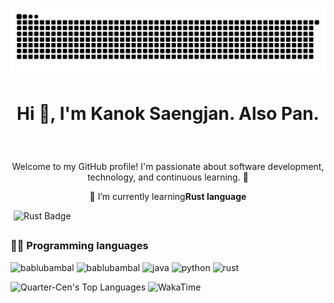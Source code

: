 <p align = "center">
	<img src = "https://github.com/7oSkaaa/7oSkaaa/blob/output/github-contribution-grid-snake.svg?" alt = "Snake Game"/>
</p>

<h1 align="center">

Hi 👋, I'm **Kanok Saengjan**. Also **Pan**.
</h1>
<br/>
<p align = "center">
  Welcome to my GitHub profile! I'm passionate about software development, technology, and continuous learning. 🚀
</p>
<p align="center" style="display: flex; justify-content: center; align-items: center;">
  🌱 I’m currently learning <b>Rust language</b>
  
</p>
<img src="https://img.shields.io/badge/Rust-Learning-orange?logo=rust" alt="Rust Badge" style="margin-left: 5px;">

##

<h3 align="left">👨‍💻  Programming languages</h3>
<p align='left'>
<img src="https://raw.githubusercontent.com/bablubambal/All_logo_and_pictures/1ac69ce5fbc389725f16f989fa53c62d6e1b4883/programming%20languages/typescript.svg" alt="bablubambal" height="50" width="50" /> 
<img src="https://raw.githubusercontent.com/bablubambal/All_logo_and_pictures/1ac69ce5fbc389725f16f989fa53c62d6e1b4883/programming%20languages/javascript.svg" alt="bablubambal" height="50" width="50" /> 
<img src="https://raw.githubusercontent.com/bablubambal/All_logo_and_pictures/1ac69ce5fbc389725f16f989fa53c62d6e1b4883/programming%20languages/java.svg" alt="java" height="50" width="50" /> 
<img src="https://raw.githubusercontent.com/bablubambal/All_logo_and_pictures/1ac69ce5fbc389725f16f989fa53c62d6e1b4883/programming%20languages/python.svg" alt="python" height="50" width="50" /> 
<img src="https://raw.githubusercontent.com/bablubambal/All_logo_and_pictures/1ac69ce5fbc389725f16f989fa53c62d6e1b4883/programming%20languages/rust.svg" alt="rust" height="50" width="50" /> 
</p>


![Quarter-Cen's Top Languages](https://github-readme-stats.vercel.app/api/top-langs/?username=Quarter-Cen&theme=dracula&show_icons=true&hide_border=false&layout=compact)
![WakaTime](https://wakatime.com/badge/user/QuarterCen.svg)
